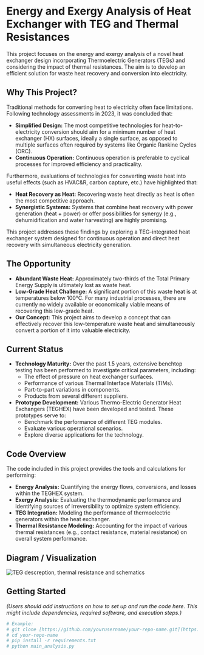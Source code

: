 # Energy and Exergy Analysis of Heat Exchanger with TEG and Thermal Resistances

This project focuses on the energy and exergy analysis of a novel heat exchanger design incorporating Thermoelectric Generators (TEGs) and considering the impact of thermal resistances. The aim is to develop an efficient solution for waste heat recovery and conversion into electricity.

## Why This Project?

Traditional methods for converting heat to electricity often face limitations. Following technology assessments in 2023, it was concluded that:

* **Simplified Design:** The most competitive technologies for heat-to-electricity conversion should aim for a minimum number of heat exchanger (HX) surfaces, ideally a single surface, as opposed to multiple surfaces often required by systems like Organic Rankine Cycles (ORC).
* **Continuous Operation:** Continuous operation is preferable to cyclical processes for improved efficiency and practicality.

Furthermore, evaluations of technologies for converting waste heat into useful effects (such as HVAC&R, carbon capture, etc.) have highlighted that:

* **Heat Recovery as Heat:** Recovering waste heat directly as heat is often the most competitive approach.
* **Synergistic Systems:** Systems that combine heat recovery with power generation (heat + power) or offer possibilities for synergy (e.g., dehumidification and water harvesting) are highly promising.

This project addresses these findings by exploring a TEG-integrated heat exchanger system designed for continuous operation and direct heat recovery with simultaneous electricity generation.

## The Opportunity

* **Abundant Waste Heat:** Approximately two-thirds of the Total Primary Energy Supply is ultimately lost as waste heat.
* **Low-Grade Heat Challenge:** A significant portion of this waste heat is at temperatures below 100°C. For many industrial processes, there are currently no widely available or economically viable means of recovering this low-grade heat.
* **Our Concept:** This project aims to develop a concept that can effectively recover this low-temperature waste heat and simultaneously convert a portion of it into valuable electricity.

## Current Status

* **Technology Maturity:** Over the past 1.5 years, extensive benchtop testing has been performed to investigate critical parameters, including:
    * The effect of pressure on heat exchanger surfaces.
    * Performance of various Thermal Interface Materials (TIMs).
    * Part-to-part variations in components.
    * Products from several different suppliers.
* **Prototype Development:** Various Thermo-Electric Generator Heat Exchangers (TEGHEX) have been developed and tested. These prototypes serve to:
    * Benchmark the performance of different TEG modules.
    * Evaluate various operational scenarios.
    * Explore diverse applications for the technology.

## Code Overview

The code included in this project provides the tools and calculations for performing:

* **Energy Analysis:** Quantifying the energy flows, conversions, and losses within the TEGHEX system.
* **Exergy Analysis:** Evaluating the thermodynamic performance and identifying sources of irreversibility to optimize system efficiency.
* **TEG Integration:** Modeling the performance of thermoelectric generators within the heat exchanger.
* **Thermal Resistance Modeling:** Accounting for the impact of various thermal resistances (e.g., contact resistance, material resistance) on overall system performance.


## Diagram / Visualization 

![TEG descreption, thermal resistance and schematics](./2ndLawTDN/ToGitHub.svg)

## Getting Started

*(Users should add instructions on how to set up and run the code here. This might include dependencies, required software, and execution steps.)*

```bash
# Example:
# git clone [https://github.com/yourusername/your-repo-name.git](https://github.com/yourusername/your-repo-name.git)
# cd your-repo-name
# pip install -r requirements.txt
# python main_analysis.py



